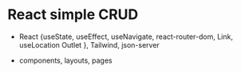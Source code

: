 # React simple CRUD 

  
- React {useState, useEffect, useNavigate, react-router-dom, Link, useLocation Outlet }, Tailwind, json-server



- components, layouts, pages
